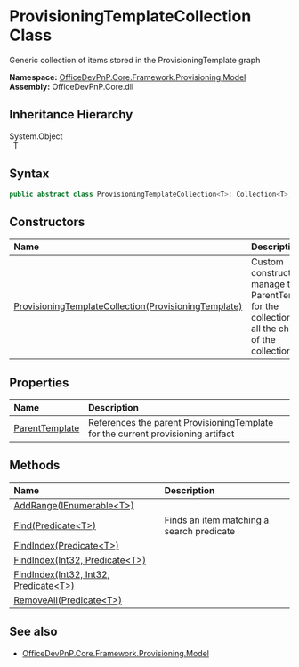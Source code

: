 # ProvisioningTemplateCollection Class
 Generic collection of items stored in the ProvisioningTemplate graph   

**Namespace:** [OfficeDevPnP.Core.Framework.Provisioning.Model](OfficeDevPnP.Core.Framework.Provisioning.Model.md)  
**Assembly:** OfficeDevPnP.Core.dll  
## Inheritance Hierarchy
System.Object  
&ensp;T  
## Syntax
```C#
public abstract class ProvisioningTemplateCollection<T>: Collection<T>, IProvisioningTemplateDescendant where T : BaseModel
```
## Constructors
|**Name**|**Description**|
|:-----|:-----|
| [ProvisioningTemplateCollection(ProvisioningTemplate)](OfficeDevPnP.Core.Framework.Provisioning.Model.ProvisioningTemplateCollection.ctor1.md) | Custom constructor to manage the ParentTemplate for the collection and all the children of the collection 
## Properties
|**Name**|**Description**|
|:-----|:-----|
| [ParentTemplate](OfficeDevPnP.Core.Framework.Provisioning.Model.ProvisioningTemplateCollection.ParentTemplate.md) | References the parent ProvisioningTemplate for the current provisioning artifact
## Methods
|**Name**|**Description**|
|:-----|:-----|
| [AddRange(IEnumerable&lt;T&gt;)](OfficeDevPnP.Core.Framework.Provisioning.Model.ProvisioningTemplateCollection.c9396447.md) | 
| [Find(Predicate&lt;T&gt;)](OfficeDevPnP.Core.Framework.Provisioning.Model.ProvisioningTemplateCollection.a3f4e88c.md) | Finds an item matching a search predicate
| [FindIndex(Predicate&lt;T&gt;)](OfficeDevPnP.Core.Framework.Provisioning.Model.ProvisioningTemplateCollection.da089b2f.md) | 
| [FindIndex(Int32, Predicate&lt;T&gt;)](OfficeDevPnP.Core.Framework.Provisioning.Model.ProvisioningTemplateCollection.a0b9537a.md) | 
| [FindIndex(Int32, Int32, Predicate&lt;T&gt;)](OfficeDevPnP.Core.Framework.Provisioning.Model.ProvisioningTemplateCollection.d0beeaa1.md) | 
| [RemoveAll(Predicate&lt;T&gt;)](OfficeDevPnP.Core.Framework.Provisioning.Model.ProvisioningTemplateCollection.519f9e70.md) | 
## See also
- [OfficeDevPnP.Core.Framework.Provisioning.Model](OfficeDevPnP.Core.Framework.Provisioning.Model.md)
